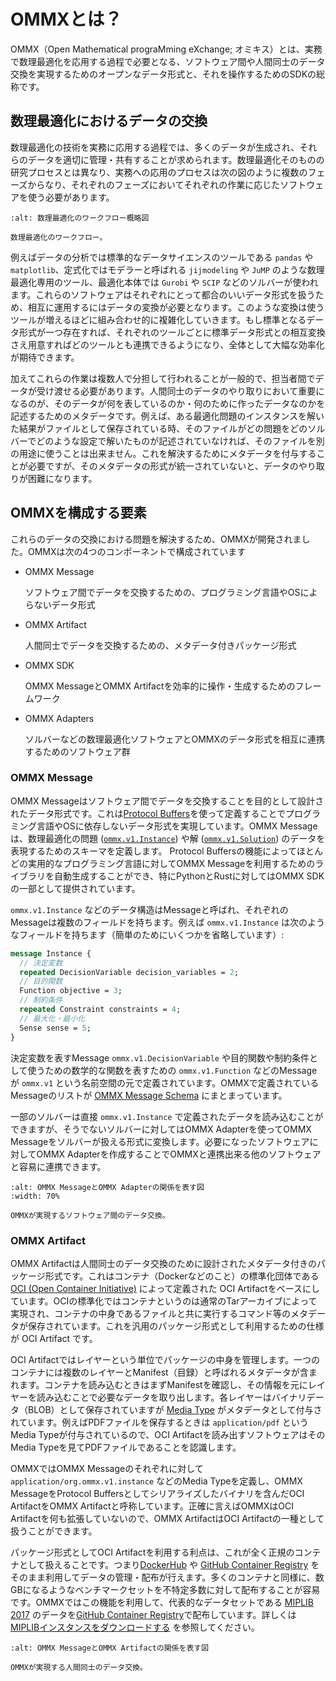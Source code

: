 # OMMXとは？

OMMX（Open Mathematical prograMming eXchange; オミキス）とは、実務で数理最適化を応用する過程で必要となる、ソフトウェア間や人間同士のデータ交換を実現するためのオープンなデータ形式と、それを操作するためのSDKの総称です。

## 数理最適化におけるデータの交換

数理最適化の技術を実務に応用する過程では、多くのデータが生成され、それらのデータを適切に管理・共有することが求められます。数理最適化そのものの研究プロセスとは異なり、実務への応用のプロセスは次の図のように複数のフェーズからなり、それぞれのフェーズにおいてそれぞれの作業に応じたソフトウェアを使う必要があります。

```{figure} ./assets/introduction_01.png
:alt: 数理最適化のワークフロー概略図

数理最適化のワークフロー。
```

例えばデータの分析では標準的なデータサイエンスのツールである `pandas` や `matplotlib`、定式化ではモデラーと呼ばれる `jijmodeling` や `JuMP` のような数理最適化専用のツール、最適化本体では `Gurobi` や `SCIP` などのソルバーが使われます。これらのソフトウェアはそれぞれにとって都合のいいデータ形式を扱うため、相互に運用するにはデータの変換が必要となります。このような変換は使うツールが増えるほどに組み合わせ的に複雑化していきます。もし標準となるデータ形式が一つ存在すれば、それぞれのツールごとに標準データ形式との相互変換さえ用意すればどのツールとも連携できるようになり、全体として大幅な効率化が期待できます。

加えてこれらの作業は複数人で分担して行われることが一般的で、担当者間でデータが受け渡せる必要があります。人間同士のデータのやり取りにおいて重要になるのが、そのデータが何を表しているのか・何のために作ったデータなのかを記述するためのメタデータです。例えば、ある最適化問題のインスタンスを解いた結果がファイルとして保存されている時、そのファイルがどの問題をどのソルバーでどのような設定で解いたものが記述されていなければ、そのファイルを別の用途に使うことは出来ません。これを解決するためにメタデータを付与することが必要ですが、そのメタデータの形式が統一されていないと、データのやり取りが困難になります。

## OMMXを構成する要素

これらのデータの交換における問題を解決するため、OMMXが開発されました。OMMXは次の4つのコンポーネントで構成されています

- OMMX Message
    
    ソフトウェア間でデータを交換するための、プログラミング言語やOSによらないデータ形式
    
- OMMX Artifact
    
    人間同士でデータを交換するための、メタデータ付きパッケージ形式
    
- OMMX SDK
    
    OMMX MessageとOMMX Artifactを効率的に操作・生成するためのフレームワーク
    
- OMMX Adapters
    
    ソルバーなどの数理最適化ソフトウェアとOMMXのデータ形式を相互に連携するためのソフトウェア群
    

### OMMX Message

OMMX Messageはソフトウェア間でデータを交換することを目的として設計されたデータ形式です。これは[Protocol Buffers](https://protobuf.dev/)を使って定義することでプログラミング言語やOSに依存しないデータ形式を実現しています。OMMX Messageは、数理最適化の問題 ([`ommx.v1.Instance`](./ommx_message/instance.ipynb)) や解 ([`ommx.v1.Solution`](./ommx_message/solution.ipynb)) のデータを表現するためのスキーマを定義します。
Protocol Buffersの機能によってほとんどの実用的なプログラミング言語に対してOMMX Messageを利用するためのライブラリを自動生成することができ、特にPythonとRustに対してはOMMX SDKの一部として提供されています。

`ommx.v1.Instance` などのデータ構造はMessageと呼ばれ、それぞれのMessageは複数のフィールドを持ちます。例えば `ommx.v1.Instance` は次のようなフィールドを持ちます（簡単のためにいくつかを省略しています）:

```protobuf
message Instance {
  // 決定変数
  repeated DecisionVariable decision_variables = 2;
  // 目的関数
  Function objective = 3;
  // 制約条件
  repeated Constraint constraints = 4;
  // 最大化・最小化
  Sense sense = 5;
}
```

決定変数を表すMessage `ommx.v1.DecisionVariable` や目的関数や制約条件として使うための数学的な関数を表すための `ommx.v1.Function` などのMessageが `ommx.v1` という名前空間の元で定義されています。OMMXで定義されているMessageのリストが [OMMX Message Schema](https://jij-inc.github.io/ommx/protobuf.html) にまとまっています。

一部のソルバーは直接 `ommx.v1.Instance` で定義されたデータを読み込むことができますが、そうでないソルバーに対してはOMMX Adapterを使ってOMMX Messageをソルバーが扱える形式に変換します。必要になったソフトウェアに対してOMMX Adapterを作成することでOMMXと連携出来る他のソフトウェアと容易に連携できます。

```{figure} ./assets/introduction_02.png
:alt: OMMX MessageとOMMX Adapterの関係を表す図
:width: 70%

OMMXが実現するソフトウェア間のデータ交換。
```

### OMMX Artifact

OMMX Artifactは人間同士のデータ交換のために設計されたメタデータ付きのパッケージ形式です。これはコンテナ（Dockerなどのこと）の標準化団体である [OCI (Open Container Initiative)](https://opencontainers.org/) によって定義された OCI Artifactをベースにしています。OCIの標準化ではコンテナというのは通常のTarアーカイブによって実現され、コンテナの中身であるファイルと共に実行するコマンド等のメタデータが保存されています。これを汎用のパッケージ形式として利用するための仕様が OCI Artifact です。

OCI Artifactではレイヤーという単位でパッケージの中身を管理します。一つのコンテナには複数のレイヤーとManifest（目録）と呼ばれるメタデータが含まれます。コンテナを読み込むときはまずManifestを確認し、その情報を元にレイヤーを読み込むことで必要なデータを取り出します。各レイヤーはバイナリデータ（BLOB）として保存されていますが [Media Type](https://www.iana.org/assignments/media-types/media-types.xhtml) がメタデータとして付与されています。例えばPDFファイルを保存するときは `application/pdf` というMedia Typeが付与されているので、OCI Artifactを読み出すソフトウェアはそのMedia Typeを見てPDFファイルであることを認識します。

OMMXではOMMX Messageのそれぞれに対して `application/org.ommx.v1.instance` などのMedia Typeを定義し、OMMX MessageをProtocol Buffersとしてシリアライズしたバイナリを含んだOCI ArtifactをOMMX Artifactと呼称しています。正確に言えばOMMXはOCI Artifactを何も拡張していないので、OMMX ArtifactはOCI Artifactの一種として扱うことができます。

パッケージ形式としてOCI Artifactを利用する利点は、これが全く正規のコンテナとして扱えることです。つまり[DockerHub](https://hub.docker.com/) や [GitHub Container Registry](https://docs.github.com/ja/packages/working-with-a-github-packages-registry/working-with-the-container-registry) をそのまま利用してデータの管理・配布が行えます。多くのコンテナと同様に、数GBになるようなベンチマークセットを不特定多数に対して配布することが容易です。OMMXではこの機能を利用して、代表的なデータセットである [MIPLIB 2017](https://miplib.zib.de/) のデータを[GitHub Container Registry](https://github.com/Jij-Inc/ommx/pkgs/container/ommx%2Fmiplib2017)で配布しています。詳しくは [MIPLIBインスタンスをダウンロードする](./tutorial/download_miplib_instance.md) を参照してください。

```{figure} ./assets/introduction_03.png
:alt: OMMX MessageとOMMX Artifactの関係を表す図

OMMXが実現する人間同士のデータ交換。
```
